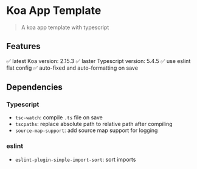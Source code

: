# Koa App Template

> A koa app template with typescript

## Features

✅ latest Koa version: 2.15.3
✅ laster Typescript version: 5.4.5
✅ use eslint flat config
✅ auto-fixed and auto-formatting on save

## Dependencies

### Typescript

- `tsc-watch`: compile `.ts` file on save
- `tscpaths`: replace absolute path to relative path after compiling
- `source-map-support`: add source map support for logging

### eslint

- `eslint-plugin-simple-import-sort`: sort imports
